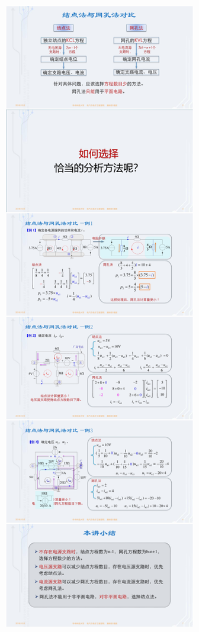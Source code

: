 ﻿<div><img src = "./images/3-3结点法与网孔法对比-图片-1.jpg"></div>
<div><img src = "./images/3-3结点法与网孔法对比-图片-2.jpg"></div>
<div><img src = "./images/3-3结点法与网孔法对比-图片-3.jpg"></div>
<div><img src = "./images/3-3结点法与网孔法对比-图片-4.jpg"></div>
<div><img src = "./images/3-3结点法与网孔法对比-图片-5.jpg"></div>
<div><img src = "./images/3-3结点法与网孔法对比-图片-6.jpg"></div>
